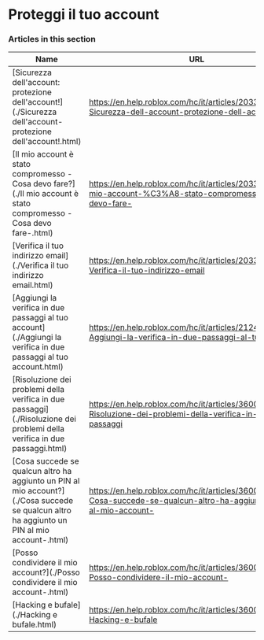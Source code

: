 # Proteggi il tuo account  
### Articles in this section
Name|URL
-|-
[Sicurezza dell'account: protezione dell'account!](./Sicurezza dell'account- protezione dell'account!.html) |https://en.help.roblox.com/hc/it/articles/203313380-Sicurezza-dell-account-protezione-dell-account-
[Il mio account è stato compromesso - Cosa devo fare?](./Il mio account è stato compromesso - Cosa devo fare-.html) |https://en.help.roblox.com/hc/it/articles/203313390-Il-mio-account-%C3%A8-stato-compromesso-Cosa-devo-fare-
[Verifica il tuo indirizzo email](./Verifica il tuo indirizzo email.html) |https://en.help.roblox.com/hc/it/articles/203313350-Verifica-il-tuo-indirizzo-email
[Aggiungi la verifica in due passaggi al tuo account](./Aggiungi la verifica in due passaggi al tuo account.html) |https://en.help.roblox.com/hc/it/articles/212459863-Aggiungi-la-verifica-in-due-passaggi-al-tuo-account
[Risoluzione dei problemi della verifica in due passaggi](./Risoluzione dei problemi della verifica in due passaggi.html) |https://en.help.roblox.com/hc/it/articles/360000350706-Risoluzione-dei-problemi-della-verifica-in-due-passaggi
[Cosa succede se qualcun altro ha aggiunto un PIN al mio account?](./Cosa succede se qualcun altro ha aggiunto un PIN al mio account-.html) |https://en.help.roblox.com/hc/it/articles/360031316752-Cosa-succede-se-qualcun-altro-ha-aggiunto-un-PIN-al-mio-account-
[Posso condividere il mio account?](./Posso condividere il mio account-.html) |https://en.help.roblox.com/hc/it/articles/360000236103-Posso-condividere-il-mio-account-
[Hacking e bufale](./Hacking e bufale.html) |https://en.help.roblox.com/hc/it/articles/360000240346-Hacking-e-bufale